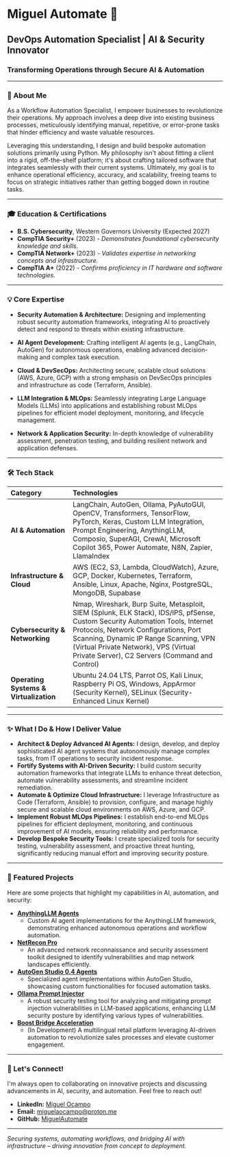 # Miguel Automate 🚀

## DevOps Automation Specialist | AI & Security Innovator

### **Transforming Operations through Secure AI & Automation**

---

### 👋 About Me

As a Workflow Automation Specialist, I empower businesses to revolutionize their operations. My approach involves a deep dive into existing business processes, meticulously identifying manual, repetitive, or error-prone tasks that hinder efficiency and waste valuable resources.

Leveraging this understanding, I design and build bespoke automation solutions primarily using Python. My philosophy isn't about fitting a client into a rigid, off-the-shelf platform; it's about crafting tailored software that integrates seamlessly with their current systems. Ultimately, my goal is to enhance operational efficiency, accuracy, and scalability, freeing teams to focus on strategic initiatives rather than getting bogged down in routine tasks.

---

### 🎓 Education & Certifications

* **B.S. Cybersecurity**, Western Governors University (Expected 2027)
* **CompTIA Security+** (2023) - *Demonstrates foundational cybersecurity knowledge and skills.*
* **CompTIA Network+** (2023) - *Validates expertise in networking concepts and infrastructure.*
* **CompTIA A+** (2022) - *Confirms proficiency in IT hardware and software technologies.*

---

### 💡 Core Expertise

* **Security Automation & Architecture:** Designing and implementing robust security automation frameworks, integrating AI to proactively detect and respond to threats within existing infrastructure.

* **AI Agent Development:** Crafting intelligent AI agents (e.g., LangChain, AutoGen) for autonomous operations, enabling advanced decision-making and complex task execution.

* **Cloud & DevSecOps:** Architecting secure, scalable cloud solutions (AWS, Azure, GCP) with a strong emphasis on DevSecOps principles and infrastructure as code (Terraform, Ansible).

* **LLM Integration & MLOps:** Seamlessly integrating Large Language Models (LLMs) into applications and establishing robust MLOps pipelines for efficient model deployment, monitoring, and lifecycle management.

* **Network & Application Security:** In-depth knowledge of vulnerability assessment, penetration testing, and building resilient network and application defenses.

---

### 🛠️ Tech Stack

| Category                   | Technologies                                                                                                                                                                                                                                    |
| :------------------------- | :---------------------------------------------------------------------------------------------------------------------------------------------------------------------------------------------------------------------------------------------- |
| **AI & Automation** | LangChain, AutoGen, Ollama, PyAutoGUI, OpenCV, Transformers, TensorFlow, PyTorch, Keras, Custom LLM Integration, Prompt Engineering, AnythingLLM, Composio, SuperAGI, CrewAI, Microsoft Copilot 365, Power Automate, N8N, Zapier, LlamaIndex                                                                                                                  |
| **Infrastructure & Cloud** | AWS (EC2, S3, Lambda, CloudWatch), Azure, GCP, Docker, Kubernetes, Terraform, Ansible, Linux, Apache, Nginx, PostgreSQL, MongoDB, Supabase                                                                                                                        |
| **Cybersecurity & Networking** | Nmap, Wireshark, Burp Suite, Metasploit, SIEM (Splunk, ELK Stack), IDS/IPS, pfSense, Custom Security Automation Tools, Internet Protocols, Network Configurations, Port Scanning, Dynamic IP Range Scanning, VPN (Virtual Private Network), VPS (Virtual Private Server), C2 Servers (Command and Control)
| **Operating Systems & Virtualization** | Ubuntu 24.04 LTS, Parrot OS, Kali Linux, Raspberry Pi OS, Windows, AppArmor (Security Kernel), SELinux (Security-Enhanced Linux Kernel)                                                                                                                                      |

---

### ✨ What I Do & How I Deliver Value

* **Architect & Deploy Advanced AI Agents:** I design, develop, and deploy sophisticated AI agent systems that autonomously manage complex tasks, from IT operations to security incident response.
* **Fortify Systems with AI-Driven Security:** I build custom security automation frameworks that integrate LLMs to enhance threat detection, automate vulnerability assessments, and streamline incident remediation.
* **Automate & Optimize Cloud Infrastructure:** I leverage Infrastructure as Code (Terraform, Ansible) to provision, configure, and manage highly secure and scalable cloud environments on AWS, Azure, and GCP.
* **Implement Robust MLOps Pipelines:** I establish end-to-end MLOps pipelines for efficient deployment, monitoring, and continuous improvement of AI models, ensuring reliability and performance.
* **Develop Bespoke Security Tools:** I create specialized tools for security testing, vulnerability assessment, and proactive threat hunting, significantly reducing manual effort and improving security posture.

---

### 🚀 Featured Projects

Here are some projects that highlight my capabilities in AI, automation, and security:

* **[AnythingLLM Agents](https://github.com/MiguelAutomate/AnythingLLM-Custom-Agents)**
    * Custom AI agent implementations for the AnythingLLM framework, demonstrating enhanced autonomous operations and workflow automation.
* **[NetRecon Pro](https://github.com/MiguelAutomate/NetRecon-Pro)**
    * An advanced network reconnaissance and security assessment toolkit designed to identify vulnerabilities and map network landscapes efficiently.
* **[AutoGen Studio 0.4 Agents](https://github.com/MiguelAutomate/AutoGenStudio-Custom-Agents)**
    * Specialized agent implementations within AutoGen Studio, showcasing custom functionalities for focused automation tasks.
* **[Ollama Prompt Injector](https://github.com/MiguelAutomate/Ollama-Prompt-Injector)**
    * A robust security testing tool for analyzing and mitigating prompt injection vulnerabilities in LLM-based applications, enhancing LLM security posture by identifying various types of vulnerabilities.
* **[Boost Bridge Acceleration](https://github.com/MiguelAutomate/Boost-Bridge-Acceleration)**
    * (In Development) A multilingual retail platform leveraging AI-driven automation to revolutionize sales processes and elevate customer engagement.

---

### 🤝 Let's Connect!

I'm always open to collaborating on innovative projects and discussing advancements in AI, security, and automation. Feel free to reach out!

* **LinkedIn:** [Miguel Ocampo](https://www.linkedin.com/in/miguel-0campo/)
* **Email:** [miguelaocampo@proton.me](mailto:miguelaocampo@proton.me)
* **GitHub:** [MiguelAutomate](https://github.com/MiguelAutomate)

---

*Securing systems, automating workflows, and bridging AI with infrastructure – driving innovation from concept to deployment.*
